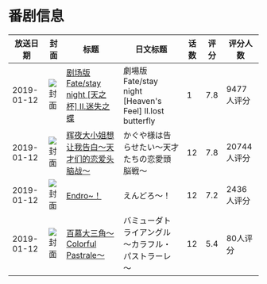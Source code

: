 # 番剧信息

|放送日期|封面|标题|日文标题|话数|评分|评分人数|
|---|---|---|---|---|---|---|
|2019-01-12|![封面](https://lain.bgm.tv/pic/cover/c/59/28/175599_HfD3G.jpg)|[剧场版 Fate/stay night [天之杯] II.迷失之蝶](https://bangumi.tv/subject/175599)|劇場版 Fate/stay night [Heaven's Feel] II.lost butterfly|1|7.8|9477人评分|
|2019-01-12|![封面](https://lain.bgm.tv/pic/cover/c/2a/f7/248175_2w4zT.jpg)|[辉夜大小姐想让我告白～天才们的恋爱头脑战～](https://bangumi.tv/subject/248175)|かぐや様は告らせたい～天才たちの恋愛頭脳戦～|12|7.8|20744人评分|
|2019-01-12|![封面](https://lain.bgm.tv/pic/cover/c/02/9d/254895_tq0Vx.jpg)|[Endro~！](https://bangumi.tv/subject/254895)|えんどろ〜！|12|7.2|2436人评分|
|2019-01-12|![封面](https://lain.bgm.tv/pic/cover/c/10/bf/257608_B55V0.jpg)|[百慕大三角～Colorful Pastrale～](https://bangumi.tv/subject/257608)|バミューダトライアングル ～カラフル・パストラーレ～|12|5.4|80人评分|
